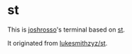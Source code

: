 # st

This is [joshrosso](https://twitter.com/joshrosso)'s terminal based on
[st](https://suckless.org).

It originated from [lukesmithzyz/st](https://github.com/LukeSmithxyz/st).
